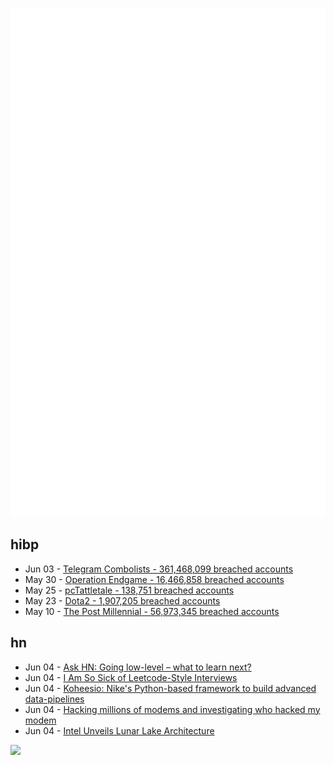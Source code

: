![Metrics](https://raw.githubusercontent.com/phixion/phixion/master/metrics.svg)

## hibp

<!--
for https://github.com/phixion/phixion/blob/main/.github/workflows/feeds.yml
-->
<!--START_SECTION:haveibeenpwnd-->
- Jun 03 - [Telegram Combolists - 361,468,099 breached accounts](https://haveibeenpwned.com/PwnedWebsites#TelegramCombolists)
- May 30 - [Operation Endgame - 16,466,858 breached accounts](https://haveibeenpwned.com/PwnedWebsites#OperationEndgame)
- May 25 - [pcTattletale - 138,751 breached accounts](https://haveibeenpwned.com/PwnedWebsites#pcTattletale)
- May 23 - [Dota2 - 1,907,205 breached accounts](https://haveibeenpwned.com/PwnedWebsites#Dota2)
- May 10 - [The Post Millennial - 56,973,345 breached accounts](https://haveibeenpwned.com/PwnedWebsites#ThePostMillennial)
<!--END_SECTION:haveibeenpwnd-->

## hn

<!--
for https://github.com/phixion/phixion/blob/main/.github/workflows/feeds.yml
-->
<!--START_SECTION:hn-->
- Jun 04 - [Ask HN: Going low-level – what to learn next?](https://news.ycombinator.com/item?id=40571500)
- Jun 04 - [I Am So Sick of Leetcode-Style Interviews](https://nelson.cloud/i-am-so-sick-of-leetcode-style-interviews/)
- Jun 04 - [Koheesio: Nike's Python-based framework to build advanced data-pipelines](https://github.com/Nike-Inc/koheesio)
- Jun 04 - [Hacking millions of modems and investigating who hacked my modem](https://samcurry.net/hacking-millions-of-modems)
- Jun 04 - [Intel Unveils Lunar Lake Architecture](https://www.anandtech.com/show/21425/intel-lunar-lake-architecture-deep-dive-lion-cove-xe2-and-npu4)
<!--END_SECTION:hn-->

<!--
for https://yhype.me
-->
![](https://hit.yhype.me/github/profile?user_id=13013670)
